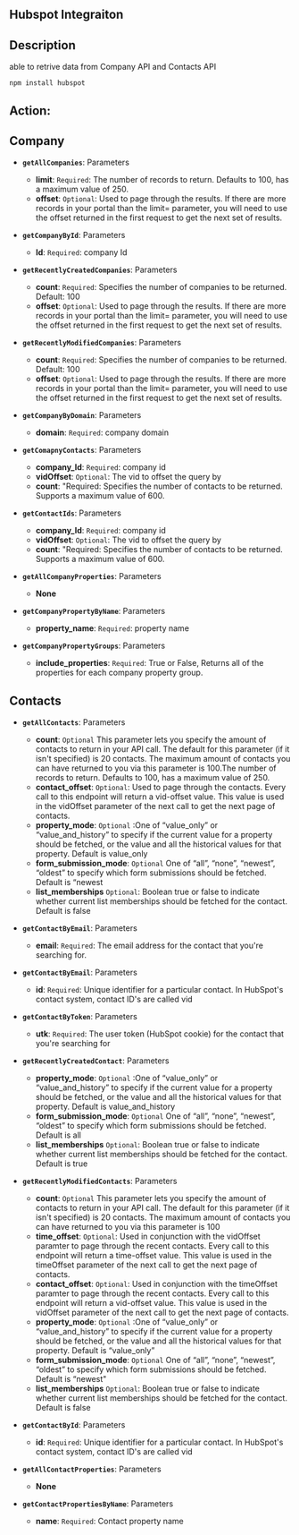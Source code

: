 ## Hubspot Integraiton

## Description
able to retrive data from Company API and Contacts API
``` 
npm install hubspot
```

## Action:
## Company
  - **`getAllCompanies`**: Parameters
    -  **limit**: `Required`: The number of records to return. Defaults to 100, has a maximum value of 250.
    -  **offset**: `Optional`: Used to page through the results. If there are more records in your portal than the limit= parameter, you will need to use the offset returned in the first request to get the next set of results.
    
  - **`getCompanyById`**: Parameters
    -  **Id**: `Required`: company Id
    
  - **`getRecentlyCreatedCompanies`**: Parameters
    -  **count**: `Required`: Specifies the number of companies to be returned. Default: 100
    -  **offset**: `Optional`: Used to page through the results. If there are more records in your portal than the limit= parameter, you will need to use the offset returned in the first request to get the next set of results.

  - **`getRecentlyModifiedCompanies`**: Parameters
    -  **count**: `Required`: Specifies the number of companies to be returned. Default: 100
    -  **offset**: `Optional`: Used to page through the results. If there are more records in your portal than the limit= parameter, you will need to use the offset returned in the first request to get the next set of results.
    
  - **`getCompanyByDomain`**: Parameters
    -  **domain**: `Required`: company domain
    
  - **`getComapnyContacts`**: Parameters
    -  **company_Id**: `Required`: company id
    -  **vidOffset**: `Optional`: The vid to offset the query by
    -  **count**: "Required: Specifies the number of contacts to be returned. Supports a maximum value of 600.
    
  - **`getContactIds`**: Parameters
    -  **company_Id**: `Required`: company id
    -  **vidOffset**: `Optional`: The vid to offset the query by
    -  **count**: "Required: Specifies the number of contacts to be returned. Supports a maximum value of 600.

  - **`getAllCompanyProperties`**: Parameters
    - **None**
    
  - **`getCompanyPropertyByName`**: Parameters
    -  **property_name**: `Required`: property name

  - **`getCompanyPropertyGroups`**: Parameters
    -  **include_properties**: `Required`: True or False, Returns all of the properties for each company property group.
    
## Contacts
  - **`getAllContacts`**: Parameters
     - **count**: `Optional` This parameter lets you specify the amount of contacts to return in your API call. The default for this parameter (if it isn't specified) is 20 contacts. The maximum amount of contacts you can have returned to you via this parameter is 100.The number of records to return. Defaults to 100, has a maximum value of 250.
    -  **contact_offset**: `Optional`: Used to page through the contacts. Every call to this endpoint will return a vid-offset value. This value is used in the vidOffset parameter of the next call to get the next page of contacts.
    -  **property_mode**: `Optional` :One of “value_only” or “value_and_history” to specify if the current value for a property should be fetched, or the value and all the historical values for that property. Default is value_only
    -  **form_submission_mode**: `Optional` One of “all”, “none”, “newest”, “oldest” to specify which form submissions should be fetched. Default is “newest
    -  **list_memberships** `Optional`: 	Boolean true or false to indicate whether current list memberships should be fetched for the contact. Default is false

  - **`getContactByEmail`**: Parameters
    -  **email**: `Required`: The email address for the contact that you're searching for.
    
  - **`getContactByEmail`**: Parameters
    -  **id**: `Required`: Unique identifier for a particular contact. In HubSpot's contact system, contact ID's are called vid

  - **`getContactByToken`**: Parameters
    -  **utk**: `Required`: The user token (HubSpot cookie) for the contact that you're searching for


  - **`getRecentlyCreatedContact`**: Parameters
    -  **property_mode**: `Optional` :One of “value_only” or “value_and_history” to specify if the current value for a property should be fetched, or the value and all the historical values for that property. Default is value_and_history
    -  **form_submission_mode**: `Optional` One of “all”, “none”, “newest”, “oldest” to specify which form submissions should be fetched. Default is all
    -  **list_memberships** `Optional`: Boolean true or false to indicate whether current list memberships should be fetched for the contact. Default is true
    
  - **`getRecentlyModifiedContacts`**: Parameters
     - **count**: `Optional` This parameter lets you specify the amount of contacts to return in your API call. The default for this parameter (if it isn't specified) is 20 contacts. The maximum amount of contacts you can have returned to you via this parameter is 100
    -  **time_offset**: `Optional`: Used in conjunction with the vidOffset paramter to page through the recent contacts. Every call to this endpoint will return a time-offset value. This value is used in the timeOffset parameter of the next call to get the next page of contacts.
    -  **contact_offset**: `Optional`: Used in conjunction with the timeOffset paramter to page through the recent contacts. Every call to this endpoint will return a vid-offset value. This value is used in the vidOffset parameter of the next call to get the next page of contacts.
    -  **property_mode**: `Optional` :One of “value_only” or “value_and_history” to specify if the current value for a property should be fetched, or the value and all the historical values for that property. Default is “value_only”
    -  **form_submission_mode**: `Optional` One of “all”, “none”, “newest”, “oldest” to specify which form submissions should be fetched. Default is “newest"
    -  **list_memberships** `Optional`: Boolean true or false to indicate whether current list memberships should be fetched for the contact. Default is false

  - **`getContactById`**: Parameters
    -  **id**: `Required`: Unique identifier for a particular contact. In HubSpot's contact system, contact ID's are called vid

  - **`getAllContactProperties`**: Parameters
    -  **None**
    
  - **`getContactPropertiesByName`**: Parameters
    -  **name**: `Required`: Contact property name
